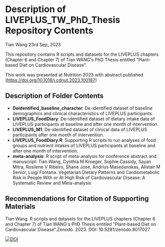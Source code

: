 Description of LIVEPLUS_TW_PhD_Thesis Repository Contents
================
Tian Wang
23rd Sep, 2023

This repository contains R scripts and datasets for the LIVEPLUS chapters (Chapter 6 and Chapter 7) of 
Tian WANG's PhD Thesis entitled "Plant-based Diet on Cardiovascular Disease".

This work was presented at Nutrition 2023 with abstract published (https://doi.org/10.1016/j.cdnut.2023.100187)

## Description of Folder Contents

-   **Deidentified_baseline_character**: De-identified dataset of baseline demographics and clinical characteristics
    of LIVEPLUS participants.
-   **LIVEPLUS_FoodDiary**: De-identified dataset of dietary intake data of LIVEPLUS participants at baseline and
    after one month of intervention.
-   **LIVEPLUS_M1**: De-identified dataset of clinical data of LIVEPLUS participants after one month of intervention.
-   **LIVEPLUS_FoodDiary.R**: Supporting R scripts to run analyses of food groups and nutrient intakes of LIVEPLUS
    participants at baseline and after one month of intervention.
-   **meta-analysis**: R script of meta-analysis for conference abstract and 
    manuscript: Tian Wang, Cynthia M Kroeger, Sophie Cassidy, Sayan Mitra, 
    Rosilene V Ribeiro, Shane Jose, Andrius Masedunskas, Alistair M Senior, 
    Luigi Fontana. Vegetarian Dietary Patterns and Cardiometabolic Risk in People 
    With or At High Risk of Cardiovascular Disease: A Systematic Review and 
    Meta-analysis

## Recommendations for Citation of Supporting Materials

Tian Wang. R scripts and datasets for the LIVEPLUS chapters (Chapter 6 and Chapter 7) of 
Tian WANG's PhD Thesis entitled "Plant-based Diet on Cardiovascular Disease".Zenodo. 2023. 
DOI: 10.5281/zenodo.8017027
    
[![DOI](https://zenodo.org/badge/649641333.svg)](https://zenodo.org/badge/latestdoi/649641333)
